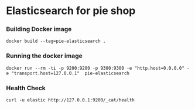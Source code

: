 # Elasticsearch for pie shop

### Building Docker image
`docker build --tag=pie-elasticsearch .`

### Running the docker image
`docker run --rm -ti -p 9200:9200 -p 9300:9300 -e "http.host=0.0.0.0" -e "transport.host=127.0.0.1"  pie-elasticsearch`

### Health Check
`curl -u elastic http://127.0.0.1:9200/_cat/health`

